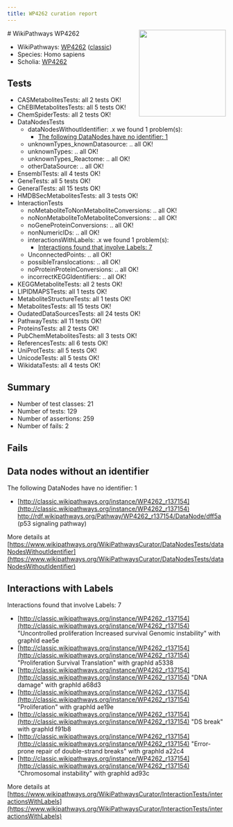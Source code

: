 ```yaml
---
title: WP4262 curation report
---
```


<img style="float: right; width: 200px" src="https://upload.wikimedia.org/wikipedia/commons/thumb/8/83/Wplogo_with_text_500.png/640px-Wplogo_with_text_500.png" />
# WikiPathways WP4262

* WikiPathways: [WP4262](https://wikipathways.org/pathways/WP4262) ([classic](https://classic.wikipathways.org/instance/WP4262))
* Species: Homo sapiens
* Scholia: [WP4262](https://scholia.toolforge.org/wikipathways/WP4262)
## Tests
* CASMetabolitesTests: all 2 tests OK!
* ChEBIMetabolitesTests: all 5 tests OK!
* ChemSpiderTests: all 2 tests OK!
* DataNodesTests
    * dataNodesWithoutIdentifier: .x we found 1 problem(s):
        * [The following DataNodes have no identifier: 1](#d2d32fa0)
    * unknownTypes_knownDatasource: .. all OK!
    * unknownTypes: .. all OK!
    * unknownTypes_Reactome: .. all OK!
    * otherDataSource: .. all OK!
* EnsemblTests: all 4 tests OK!
* GeneTests: all 5 tests OK!
* GeneralTests: all 15 tests OK!
* HMDBSecMetabolitesTests: all 3 tests OK!
* InteractionTests
    * noMetaboliteToNonMetaboliteConversions: .. all OK!
    * noNonMetaboliteToMetaboliteConversions: .. all OK!
    * noGeneProteinConversions: .. all OK!
    * nonNumericIDs: .. all OK!
    * interactionsWithLabels: .x we found 1 problem(s):
        * [Interactions found that involve Labels: 7](#630d267e)
    * UnconnectedPoints: .. all OK!
    * possibleTranslocations: .. all OK!
    * noProteinProteinConversions: .. all OK!
    * incorrectKEGGIdentifiers: .. all OK!
* KEGGMetaboliteTests: all 2 tests OK!
* LIPIDMAPSTests: all 1 tests OK!
* MetaboliteStructureTests: all 1 tests OK!
* MetabolitesTests: all 15 tests OK!
* OudatedDataSourcesTests: all 24 tests OK!
* PathwayTests: all 11 tests OK!
* ProteinsTests: all 2 tests OK!
* PubChemMetabolitesTests: all 3 tests OK!
* ReferencesTests: all 6 tests OK!
* UniProtTests: all 5 tests OK!
* UnicodeTests: all 5 tests OK!
* WikidataTests: all 4 tests OK!


## Summary

* Number of test classes: 21
* Number of tests: 129
* Number of assertions: 259
* Number of fails: 2

## Fails

<a name="d2d32fa0" />

## Data nodes without an identifier

The following DataNodes have no identifier: 1

* [http://classic.wikipathways.org/instance/WP4262_r137154](http://classic.wikipathways.org/instance/WP4262_r137154) http://rdf.wikipathways.org/Pathway/WP4262_r137154/DataNode/dff5a (p53 signaling
pathway)


More details at [https://www.wikipathways.org/WikiPathwaysCurator/DataNodesTests/dataNodesWithoutIdentifier](https://www.wikipathways.org/WikiPathwaysCurator/DataNodesTests/dataNodesWithoutIdentifier)

<a name="630d267e" />

## Interactions with Labels

Interactions found that involve Labels: 7

* [http://classic.wikipathways.org/instance/WP4262_r137154](http://classic.wikipathways.org/instance/WP4262_r137154) "Uncontrolled proliferation
Increased survival
Genomic instability" with graphId eae5e
* [http://classic.wikipathways.org/instance/WP4262_r137154](http://classic.wikipathways.org/instance/WP4262_r137154) "Proliferation
Survival
Translation" with graphId a5338
* [http://classic.wikipathways.org/instance/WP4262_r137154](http://classic.wikipathways.org/instance/WP4262_r137154) "DNA damage" with graphId a68d3
* [http://classic.wikipathways.org/instance/WP4262_r137154](http://classic.wikipathways.org/instance/WP4262_r137154) "Proliferation" with graphId ae19e
* [http://classic.wikipathways.org/instance/WP4262_r137154](http://classic.wikipathways.org/instance/WP4262_r137154) "DS break" with graphId f91b8
* [http://classic.wikipathways.org/instance/WP4262_r137154](http://classic.wikipathways.org/instance/WP4262_r137154) "Error-prone repair of
double-strand breaks" with graphId a22c4
* [http://classic.wikipathways.org/instance/WP4262_r137154](http://classic.wikipathways.org/instance/WP4262_r137154) "Chromosomal 
instability" with graphId ad93c


More details at [https://www.wikipathways.org/WikiPathwaysCurator/InteractionTests/interactionsWithLabels](https://www.wikipathways.org/WikiPathwaysCurator/InteractionTests/interactionsWithLabels)

